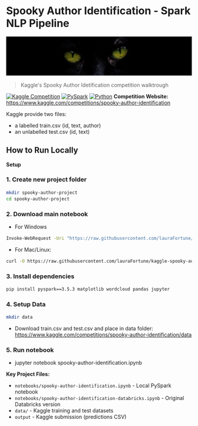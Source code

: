 
# Spooky Author Identification - Spark NLP Pipeline
![Banner](images/header.png)

> Kaggle's Spooky Author Idetification competition walktrough

[![Kaggle Competition](https://img.shields.io/badge/Kaggle-Competition-F2FA98)](https://www.kaggle.com/competitions/spooky-author-identification)
[![PySpark](https://img.shields.io/badge/PySpark-3.5.3-8FB4FF)](https://spark.apache.org/)
[![Python](https://img.shields.io/badge/Python-3.12-FAA698)](https://spark.apache.org/)
**Competition Website:** https://www.kaggle.com/competitions/spooky-author-identification <br>

Kaggle provide two files:
- a labelled train.csv (id, text, author)
- an unlabelled test.csv (id, text)

## How to Run Locally
**Setup**
### 1. Create new project folder
```bash
mkdir spooky-author-project
cd spooky-author-project
```
### 2. Download main notebook
- For Windows
```bash
Invoke-WebRequest -Uri "https://raw.githubusercontent.com/lauraFortune/kaggle-spooky-author/main/notebooks/spooky-author-identification.ipynb" -OutFile "spooky-author-identification.ipynb"
```
- For Mac/Linux:
```bash
curl -O https://raw.githubusercontent.com/lauraFortune/kaggle-spooky-author/main/notebooks/spooky-author-identification.ipynb
```
### 3. Install dependencies
```bash
pip install pyspark==3.5.3 matplotlib wordcloud pandas jupyter
```

### 4. Setup Data
```bash
mkdir data
```
- Download train.csv and test.csv and place in data folder: <br>
https://www.kaggle.com/competitions/spooky-author-identification/data 

### 5. Run notebook
- jupyter notebook spooky-author-identification.ipynb <br>

**Key Project Files:**
- `notebooks/spooky-author-identification.ipynb` - Local PySpark notebook
- `notebooks/spooky-author-identification-databricks.ipynb` - Original Databricks version
- `data/` - Kaggle training and test datasets
- `output` - Kaggle submission (predictions CSV)

